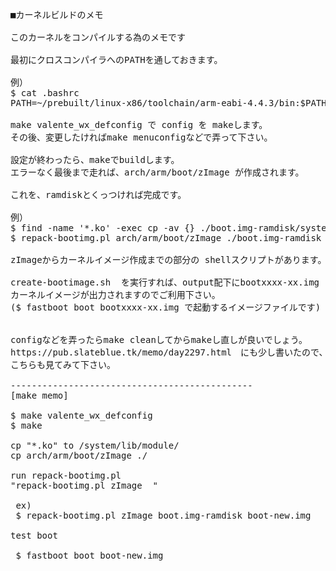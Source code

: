 <PRE>
■カーネルビルドのメモ

このカーネルをコンパイルする為のメモです

最初にクロスコンパイラへのPATHを通しておきます。

例）
$ cat .bashrc 
PATH=~/prebuilt/linux-x86/toolchain/arm-eabi-4.4.3/bin:$PATH

make valente_wx_defconfig で config を makeします。
その後、変更したければmake menuconfigなどで弄って下さい。

設定が終わったら、makeでbuildします。
エラーなく最後まで走れば、arch/arm/boot/zImage が作成されます。

これを、ramdiskとくっつければ完成です。

例）
$ find -name '*.ko' -exec cp -av {} ./boot.img-ramdisk/system/lib/module \;
$ repack-bootimg.pl arch/arm/boot/zImage ./boot.img-ramdisk ./output/boot.img

zImageからカーネルイメージ作成までの部分の shellスクリプトがあります。

create-bootimage.sh  を実行すれば、output配下にbootxxxx-xx.img として、
カーネルイメージが出力されますのでご利用下さい。
($ fastboot boot bootxxxx-xx.img で起動するイメージファイルです)


configなどを弄ったらmake cleanしてからmakeし直しが良いでしょう。
https://pub.slateblue.tk/memo/day2297.html　にも少し書いたので、
こちらも見てみて下さい。

----------------------------------------------
[make memo]

$ make valente_wx_defconfig
$ make 

cp "*.ko" to <boot.img-ramdisk>/system/lib/module/
cp arch/arm/boot/zImage ./

run repack-bootimg.pl
"repack-bootimg.pl zImage <boot.img-ramdisk> <output file>"

 ex)
 $ repack-bootimg.pl zImage boot.img-ramdisk boot-new.img

test boot

 $ fastboot boot boot-new.img
 
</PRE>
